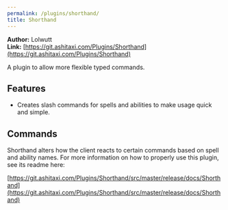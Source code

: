 ```yaml
---
permalink: /plugins/shorthand/
title: Shorthand
---
```


**Author:** Lolwutt<br/>
**Link:** [https://git.ashitaxi.com/Plugins/Shorthand](https://git.ashitaxi.com/Plugins/Shorthand)

A plugin to allow more flexible typed commands.

## Features

  * Creates slash commands for spells and abilities to make usage quick and simple.

## Commands

Shorthand alters how the client reacts to certain commands based on spell and ability names. For more information on how to properly use this plugin, see its readme here:

[https://git.ashitaxi.com/Plugins/Shorthand/src/master/release/docs/Shorthand](https://git.ashitaxi.com/Plugins/Shorthand/src/master/release/docs/Shorthand)